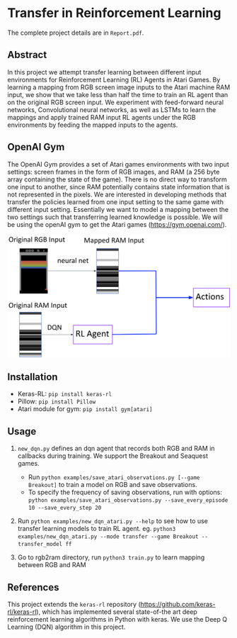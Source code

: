 # Transfer in Reinforcement Learning

The complete project details are in `Report.pdf`. 

## Abstract
In this project we attempt transfer learning between different input environments for Reinforcement Learning (RL) Agents in Atari Games. By learning a mapping from RGB screen image inputs to the Atari machine RAM input, we show that we take less than half the time to train an RL agent than on the original RGB screen input. We experiment with feed-forward neural networks, Convolutional neural networks, as well as LSTMs to learn the mappings and apply trained RAM input RL agents under the RGB environments by feeding the mapped inputs to the agents. 

## OpenAI Gym
The OpenAI Gym provides a set of Atari games environments with two input settings: screen frames in the form of RGB images, and RAM (a 256 byte array containing the state of the game). 
There is no direct way to transform one input to another, since RAM potentially contains state information that is not 
represented in the pixels. We are interested in developing methods that transfer the policies learned 
from one input setting to the same game with different input setting. 
Essentially we want to model a mapping between the two settings such that transferring learned knowledge is possible. 
We will be using the openAI gym to get the Atari games (https://gym.openai.com/).

![a](https://github.com/Nidhi-K/Transfer-in-RL/blob/master/outline.png)

## Installation

- Keras-RL: `pip install keras-rl`
- Pillow: `pip install Pillow`
- Atari module for gym: `pip install gym[atari]`

## Usage

1. `new_dqn.py` defines an dqn agent that records both RGB and RAM in callbacks during training. We support the Breakout and Seaquest games.

    - Run `python examples/save_atari_observations.py [--game Breakout]` to train a model on RGB and save observations.
    - To specify the frequency of saving observations, run with options: `python examples/save_atari_observations.py --save_every_episode 10 --save_every_step 20`
    
 2. Run `python examples/new_dqn_atari.py --help` to see how to use transfer learning models to train RL agent.
    eg. `python3 examples/new_dqn_atari.py --mode transfer --game Breakout --transfer_model ff`
 
 3. Go to rgb2ram directory, run `python3 train.py` to learn mapping between RGB and RAM

## References 
This project extends the `keras-rl` repository (https://github.com/keras-rl/keras-rl), which has implemented several state-of-the art deep reinforcement learning algorithms in Python with keras. We use the Deep Q Learning (DQN) algorithm in this project.

